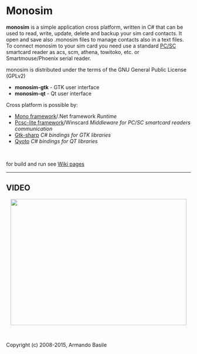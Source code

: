 # Monosim
**monosim** is a simple application cross platform, written in C# that can be used 
to read, write, update, delete and backup your sim card contacts. It open and 
save also .monosim files to manage contacts also in a text files. To connect monosim 
to your sim card you need use a standard [PC/SC](http://www.pcscworkgroup.com/) smartcard reader 
as acs, scm, athena, towitoko, etc. or Smartmouse/Phoenix serial reader.

monosim is distributed under the terms of the GNU General Public License (GPLv2)

* **monosim-gtk** - GTK user interface
* **monosim-qt**  - Qt user interface


Cross platform is possible by:
  * [Mono framework](http://www.mono-project.com/Main_Page)/.Net framework _Runtime_
  * [Pcsc-lite framework](http://pcsclite.alioth.debian.org/)/Winscard _Middleware for PC/SC smartcard readers communication_
  * [Gtk-sharp](http://www.mono-project.com/GtkSharp) _C# bindings for GTK libraries_
  * [Qyoto](http://techbase.kde.org/Development/Languages/Qyoto) _C# bindings for QT libraries_

<br />


for build and run see [Wiki pages](https://github.com/armando-basile/monosim/wiki)

---


## VIDEO ##
<p align='center'><a href='http://www.youtube.com/watch?feature=player_embedded&v=v-LfV780lxk' target='_blank'>
<img src='http://img.youtube.com/vi/v-LfV780lxk/0.jpg' width='480' height=344 /></a></p><br />




Copyright (c) 2008-2015, Armando Basile



